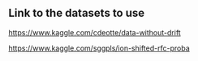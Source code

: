 ## Link to the datasets to use
https://www.kaggle.com/cdeotte/data-without-drift

https://www.kaggle.com/sggpls/ion-shifted-rfc-proba

